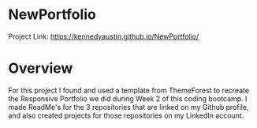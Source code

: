 # NewPortfolio

Project Link: https://kennedyaustin.github.io/NewPortfolio/

# Overview

For this project I found and used a template from ThemeForest to recreate the Responsive Portfolio we did during Week 2 of this coding bootcamp. I made ReadMe's for the 3 repositories that are linked on my Github profile, and also created projects for those repositories on my LinkedIn account.
